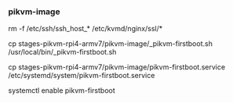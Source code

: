 ### pikvm-image

rm -f /etc/ssh/ssh_host_* /etc/kvmd/nginx/ssl/*

cp stages-pikvm-rpi4-armv7/pikvm-image/_pikvm-firstboot.sh /usr/local/bin/_pikvm-firstboot.sh

cp stages-pikvm-rpi4-armv7/pikvm-image/pikvm-firstboot.service /etc/systemd/system/pikvm-firstboot.service

systemctl enable pikvm-firstboot
